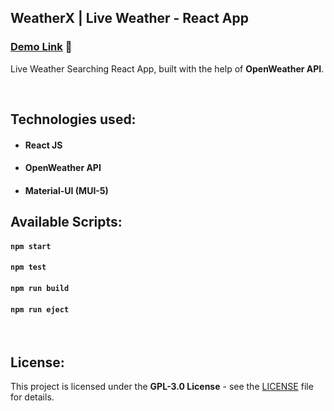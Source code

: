 ## WeatherX | Live Weather - React App

### [Demo Link]() 🔗

Live Weather Searching React App, built with the help of **OpenWeather API**.

<br/>

## Technologies used:

- #### **React JS**
- #### **OpenWeather API**
- #### **Material-UI (MUI-5)**

## Available Scripts:

#### `npm start`

#### `npm test`

#### `npm run build`

#### `npm run eject`

<br/>

## License:

This project is licensed under the **GPL-3.0 License** - see the [LICENSE](LICENSE.md) file for details.
